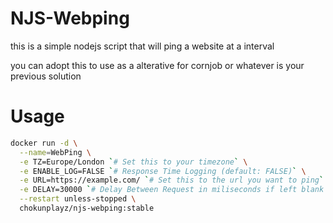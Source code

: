 # NJS-Webping

this is a simple nodejs script that will ping a website at a interval

you can adopt this to use as a alterative for cornjob or whatever is your previous solution

# Usage

```sh
docker run -d \
  --name=WebPing \
  -e TZ=Europe/London `# Set this to your timezone` \
  -e ENABLE_LOG=FALSE `# Response Time Logging (default: FALSE)` \
  -e URL=https://example.com/ `# Set this to the url you want to ping` \
  -e DELAY=30000 `# Delay Between Request in miliseconds if left blank will default to 1m` \
  --restart unless-stopped \
  chokunplayz/njs-webping:stable
```